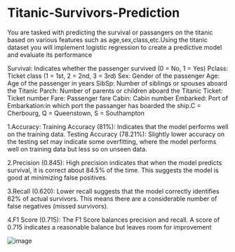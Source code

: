 # Titanic-Survivors-Prediction

You are tasked with predicting the survival or passangers on the titanic based on various features such as age,sex,class,etc.Using the titanic dataset you will implement logistic regression to create a predictive model and evaluate its performance

Survival: Indicates whether the passenger survived (0 = No, 1 = Yes)
Pclass: Ticket class (1 = 1st, 2 = 2nd, 3 = 3rd)
Sex: Gender of the passenger
Age: Age of the passenger in years
SibSp: Number of siblings or spouses aboard the Titanic
Parch: Number of parents or children aboard the Titanic
Ticket: Ticket number
Fare: Passenger fare
Cabin: Cabin number
Embarked: Port of Embarkation:in which port the passanger has boarded the ship.C = Cherbourg, Q = Queenstown, S = Southampton

1.Accuracy:
Training Accuracy (81%): Indicates that the model performs well on the training data.
Testing Accuracy (78.21%): Slightly lower accuracy on the testing set may indicate some overfitting, where the model performs well on training data but less so on unseen data.

2.Precision (0.845): High precision indicates that when the model predicts survival, it is correct about 84.5% of the time. This suggests the model is good at minimizing false positives.

3.Recall (0.620): Lower recall suggests that the model correctly identifies 62% of actual survivors. This means there are a considerable number of false negatives (missed survivors).

4.F1 Score (0.715): The F1 Score balances precision and recall. A score of 0.715 indicates a reasonable balance but leaves room for improvement


![image](https://github.com/user-attachments/assets/c8ed355b-d0af-4526-8437-9ceee4b9b130)

